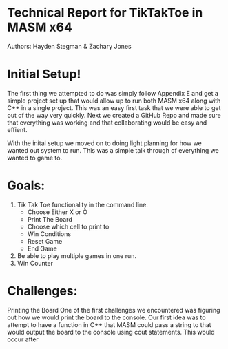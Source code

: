 # Technical Report for TikTakToe in MASM x64
Authors: Hayden Stegman & Zachary Jones

# Initial Setup!
The first thing we attempted to do was simply follow Appendix E and get a simple project set up that would allow up to run both MASM x64 along with C++ in a single project.
This was an easy first task that we were able to get out of the way very quickly.
Next we created a GitHub Repo and made sure that everything was working and that collaborating would be easy and effient.

With the inital setup we moved on to doing light planning for how we wanted out system to run. This was a simple talk through of everything we wanted to game to.

# Goals:
1. Tik Tak Toe functionality in the command line.
    - Choose Either X or O
    - Print The Board
    - Choose which cell to print to
    - Win Conditions
    - Reset Game
    - End Game
3. Be able to play multiple games in one run.
4. Win Counter

# Challenges:

Printing the Board
One of the first challenges we encountered was figuring out how we would print the board to the console.
Our first idea was to attempt to have a function in C++ that MASM could pass a string to that would output the board to the console using cout statements.
This would occur after 

